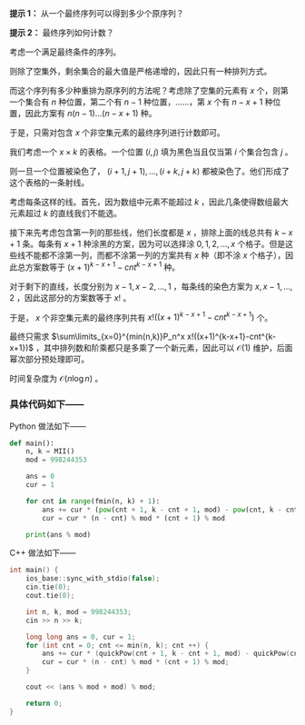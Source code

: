 **提示 1：** 从一个最终序列可以得到多少个原序列？

**提示 2：** 最终序列如何计数？

考虑一个满足最终条件的序列。

则除了空集外，剩余集合的最大值是严格递增的，因此只有一种排列方式。

而这个序列有多少种重排为原序列的方法呢？考虑除了空集的元素有 $x$ 个，则第一个集合有 $n$ 种位置，第二个有 $n-1$ 种位置，……，第 $x$ 个有 $n-x+1$ 种位置，因此方案有 $n(n-1)\dots(n-x+1)$ 种。

于是，只需对包含 $x$ 个非空集元素的最终序列进行计数即可。

我们考虑一个 $x\times k$ 的表格。一个位置 $(i,j)$ 填为黑色当且仅当第 $i$ 个集合包含 $j$ 。

则一旦一个位置被染色了， $(i+1,j+1),\dots, (i+k,j+k)$ 都被染色了。他们形成了这个表格的一条射线。

考虑每条这样的线。首先，因为数组中元素不能超过 $k$ ，因此几条使得数组最大元素超过 $k$ 的直线我们不能选。

接下来先考虑包含第一列的那些线，他们长度都是 $x$ ，排除上面的线总共有 $k-x+1$ 条。每条有 $x+1$ 种涂黑的方案，因为可以选择涂 $0,1,2,\dots, x$ 个格子。但是这些线不能都不涂第一列，而都不涂第一列的方案共有 $x$ 种（即不涂 $x$ 个格子），因此总方案数等于 $(x+1)^{k-x+1}-cnt^{k-x+1}$ 种。

对于剩下的直线，长度分别为 $x-1,x-2,\dots, 1$ ，每条线的染色方案为 $x,x-1,\dots,2$ ，因此这部分的方案数等于 $x!$ 。

于是， $x$ 个非空集元素的最终序列共有 $x!((x+1)^{k-x+1}-cnt^{k-x+1})$ 个。

最终只需求 $\sum\limits_{x=0}^{min(n,k)}P_n^x x!((x+1)^{k-x+1}-cnt^{k-x+1})$ ，其中排列数和阶乘都只是多乘了一个新元素，因此可以 $\mathcal{O}(1)$ 维护，后面幂次部分预处理即可。

时间复杂度为 $\mathcal{O}(n\log n)$ 。

### 具体代码如下——

Python 做法如下——

```Python []
def main():
    n, k = MII()
    mod = 998244353

    ans = 0
    cur = 1

    for cnt in range(fmin(n, k) + 1):
        ans += cur * (pow(cnt + 1, k - cnt + 1, mod) - pow(cnt, k - cnt + 1, mod)) % mod
        cur = cur * (n - cnt) % mod * (cnt + 1) % mod

    print(ans % mod)
```

C++ 做法如下——

```cpp []
int main() {
    ios_base::sync_with_stdio(false);
    cin.tie(0);
    cout.tie(0);

    int n, k, mod = 998244353;
    cin >> n >> k;

    long long ans = 0, cur = 1;
    for (int cnt = 0; cnt <= min(n, k); cnt ++) {
        ans += cur * (quickPow(cnt + 1, k - cnt + 1, mod) - quickPow(cnt, k - cnt + 1, mod)) % mod;
        cur = cur * (n - cnt) % mod * (cnt + 1) % mod;
    }

    cout << (ans % mod + mod) % mod;

    return 0;
}
```
